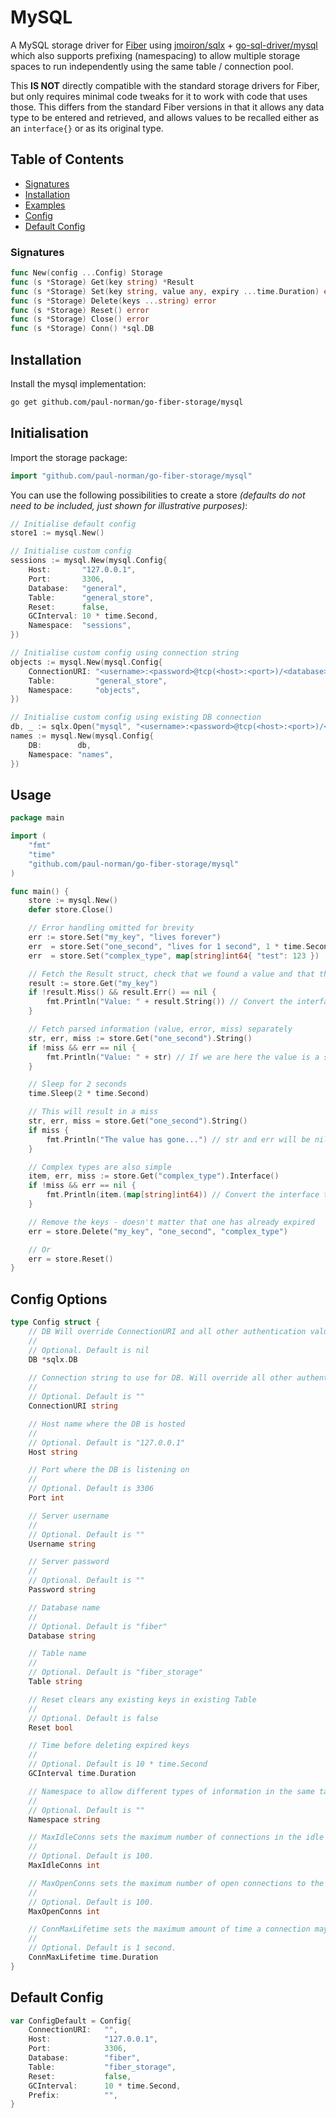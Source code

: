 # MySQL

A MySQL storage driver for [Fiber](https://gofiber.io/) using [jmoiron/sqlx](https://jmoiron.github.io/sqlx/) + [go-sql-driver/mysql](https://github.com/go-sql-driver/mysql) which also supports prefixing (namespacing) to allow multiple storage spaces to run independently using the same table / connection pool.

This **IS NOT** directly compatible with the standard storage drivers for Fiber, but only requires minimal code tweaks for it to work with code that uses those. This differs from the standard Fiber versions in that it allows any data type to be entered and retrieved, and allows values to be recalled either as an `interface{}` or as its original type.

## Table of Contents

- [Signatures](#signatures)
- [Installation](#installation)
- [Examples](#examples)
- [Config](#config)
- [Default Config](#default-config)

### Signatures

```go
func New(config ...Config) Storage
func (s *Storage) Get(key string) *Result
func (s *Storage) Set(key string, value any, expiry ...time.Duration) error
func (s *Storage) Delete(keys ...string) error
func (s *Storage) Reset() error
func (s *Storage) Close() error
func (s *Storage) Conn() *sql.DB
```

## Installation

Install the mysql implementation:

```bash
go get github.com/paul-norman/go-fiber-storage/mysql
```

## Initialisation

Import the storage package:

```go
import "github.com/paul-norman/go-fiber-storage/mysql"
```

You can use the following possibilities to create a store *(defaults do not need to be included, just shown for illustrative purposes)*:

```go
// Initialise default config
store1 := mysql.New()

// Initialise custom config
sessions := mysql.New(mysql.Config{
	Host:       "127.0.0.1",
	Port:       3306,
	Database:   "general",
	Table:      "general_store",
	Reset:      false,
	GCInterval: 10 * time.Second,
	Namespace:  "sessions",
})

// Initialise custom config using connection string
objects := mysql.New(mysql.Config{
	ConnectionURI: "<username>:<password>@tcp(<host>:<port>)/<database>"
	Table:         "general_store",
	Namespace:     "objects",
})

// Initialise custom config using existing DB connection
db, _ := sqlx.Open("mysql", "<username>:<password>@tcp(<host>:<port>)/<database>")
names := mysql.New(mysql.Config{
	DB:        db,
	Namespace: "names",
})
```

## Usage

```go
package main

import (
	"fmt"
	"time"
	"github.com/paul-norman/go-fiber-storage/mysql"
)

func main() {
	store := mysql.New()
	defer store.Close()

	// Error handling omitted for brevity
	err := store.Set("my_key", "lives forever")
	err  = store.Set("one_second", "lives for 1 second", 1 * time.Second)
	err  = store.Set("complex_type", map[string]int64{ "test": 123 })

	// Fetch the Result struct, check that we found a value and that there wasn't an error
	result := store.Get("my_key")
	if !result.Miss() && result.Err() == nil {
		fmt.Println("Value: " + result.String()) // Convert the interface{} to a string
	}

	// Fetch parsed information (value, error, miss) separately
	str, err, miss := store.Get("one_second").String()
	if !miss && err == nil {
		fmt.Println("Value: " + str) // If we are here the value is a string
	}

	// Sleep for 2 seconds
	time.Sleep(2 * time.Second)

	// This will result in a miss
	str, err, miss = store.Get("one_second").String()
	if miss {
		fmt.Println("The value has gone...") // str and err will be nil
	}

	// Complex types are also simple
	item, err, miss := store.Get("complex_type").Interface()
	if !miss && err == nil {
		fmt.Println(item.(map[string]int64)) // Convert the interface to the desired type
	}

	// Remove the keys - doesn't matter that one has already expired
	err = store.Delete("my_key", "one_second", "complex_type")

	// Or
	err = store.Reset()
}
```

## Config Options

```go
type Config struct {
	// DB Will override ConnectionURI and all other authentication values if used
	//
	// Optional. Default is nil
	DB *sqlx.DB
	
	// Connection string to use for DB. Will override all other authentication values if used
	//
	// Optional. Default is ""
	ConnectionURI string

	// Host name where the DB is hosted
	//
	// Optional. Default is "127.0.0.1"
	Host string

	// Port where the DB is listening on
	//
	// Optional. Default is 3306
	Port int

	// Server username
	//
	// Optional. Default is ""
	Username string

	// Server password
	//
	// Optional. Default is ""
	Password string

	// Database name
	//
	// Optional. Default is "fiber"
	Database string

	// Table name
	//
	// Optional. Default is "fiber_storage"
	Table string

	// Reset clears any existing keys in existing Table
	//
	// Optional. Default is false
	Reset bool

	// Time before deleting expired keys
	//
	// Optional. Default is 10 * time.Second
	GCInterval time.Duration

	// Namespace to allow different types of information in the same table
	//
	// Optional. Default is ""
	Namespace string

	// MaxIdleConns sets the maximum number of connections in the idle connection pool.
	//
	// Optional. Default is 100.
	MaxIdleConns int

	// MaxOpenConns sets the maximum number of open connections to the database.
	//
	// Optional. Default is 100.
	MaxOpenConns int

	// ConnMaxLifetime sets the maximum amount of time a connection may be reused.
	//
	// Optional. Default is 1 second.
	ConnMaxLifetime time.Duration
}
```

## Default Config

```go
var ConfigDefault = Config{
	ConnectionURI:   "",
	Host:            "127.0.0.1",
	Port:            3306,
	Database:        "fiber",
	Table:           "fiber_storage",
	Reset:           false,
	GCInterval:      10 * time.Second,
	Prefix:          "",
}
```